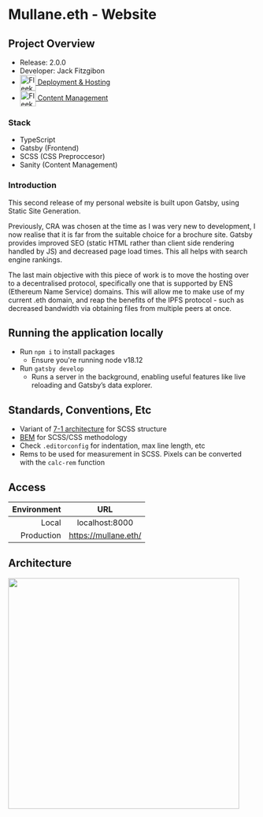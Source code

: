# Mullane.eth - Website

## Project Overview

-   Release: 2.0.0
-   Developer: Jack Fitzgibon
-   <a href="https://app.fleek.co/#/sites/mullane/overview?accountId=e41f8f4f-f678-46dc-ab17-40d322ffa757" target="_blank">
         <img src="https://i.imgur.com/qaeyKlu.png" alt="Fleek CI/CD" width="32px"
    		style="vertical-align: middle">
    		Deployment & Hosting
     </a>
-   <a href="https://app.fleek.co/#/sites/mullane/overview?accountId=e41f8f4f-f678-46dc-ab17-40d322ffa757" target="_blank">
         <img src="https://i.imgur.com/EsqJPv6.png" alt="Fleek CI/CD" width="32px"
    		style="vertical-align: middle">
    		Content Management
     </a>

### Stack

-   TypeScript
-   Gatsby (Frontend)
-   SCSS (CSS Preproccesor)
-   Sanity (Content Management)

### Introduction

This second release of my personal website is built upon Gatsby, using Static Site Generation.

Previously, CRA was chosen at the time as I was very new to development, I now realise that it is far from the suitable choice for a brochure site. Gatsby provides improved SEO (static HTML rather than client side rendering handled by JS) and decreased page load times. This all helps with search engine rankings.

The last main objective with this piece of work is to move the hosting over to a decentralised protocol, specifically one that is supported by ENS (Ethereum Name Service) domains. This will allow me to make use of my current .eth domain, and reap the benefits of the IPFS protocol - such as decreased bandwidth via obtaining files from multiple peers at once.

## Running the application locally

-   Run `npm i` to install packages
    -   Ensure you're running node v18.12
-   Run `gatsby develop`
    -   Runs a server in the background, enabling useful features like live reloading and Gatsby’s data explorer.

## Standards, Conventions, Etc

-   Variant of <a href="https://sass-guidelin.es/#the-7-1-pattern" target="_blank">7-1 architecture</a> for SCSS structure
-   <a href="http://getbem.com" target="_blank">BEM</a> for SCSS/CSS methodology
-   Check `.editorconfig` for indentation, max line length, etc
-   Rems to be used for measurement in SCSS. Pixels can be converted with the `calc-rem` function

## Access

| Environment |         URL          |
| ----------: | :------------------: |
|       Local |    localhost:8000    |
|  Production | https://mullane.eth/ |

## Architecture

<img src="https://i.imgur.com/K1Hesx3.png" width="469px"/>
